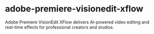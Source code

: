 # adobe-premiere-visionedit-xflow
Adobe Premiere VisionEdit XFlow delivers AI-powered video editing and real-time effects for professional creators and studios.
